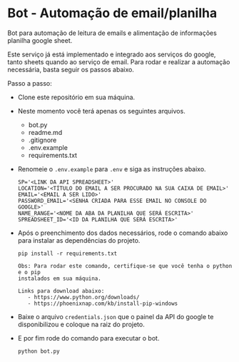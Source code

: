 # Bot - Automação de email/planilha

Bot para automação de leitura de emails e alimentação de informações planilha
google sheet.

Este serviço já está implementado e integrado aos serviços do google, tanto sheets
quando ao serviço de email. Para rodar e realizar a automação necessária, basta seguir
os passos abaixo.

Passo a passo:
- Clone este repositório em sua máquina.
- Neste momento você terá apenas os seguintes arquivos.
    - bot.py
    - readme.md
    - .gitignore
    - .env.example
    - requirements.txt
- Renomeie o `.env.example` para `.env` e siga as instruções abaixo.

    ```
    SP='<LINK DA API SPREADSHEET>'
    LOCATION='<TÍTULO DO EMAIL A SER PROCURADO NA SUA CAIXA DE EMAIL>'
    EMAIL='<EMAIL A SER LIDO>'
    PASSWORD_EMAIL='<SENHA CRIADA PARA ESSE EMAIL NO CONSOLE DO GOOGLE>'
    NAME_RANGE='<NOME DA ABA DA PLANILHA QUE SERÁ ESCRITA>'
    SPREADSHEET_ID='<ID DA PLANILHA QUE SERÁ ESCRITA>'
    ```

- Após o preenchimento dos dados necessários, rode o comando abaixo para instalar as dependências do projeto.

    ```
    pip install -r requirements.txt

    Obs: Para rodar este comando, certifique-se que você tenha o python e o pip
    instalados em sua máquina.

    Links para download abaixo:
       - https://www.python.org/downloads/
       - https://phoenixnap.com/kb/install-pip-windows
    ```

- Baixe o arquivo `credentials.json` que o painel da API do google te disponibilizou e coloque na raiz do projeto.
- E por fim rode do comando para executar o bot.

    ```
    python bot.py
    ```


